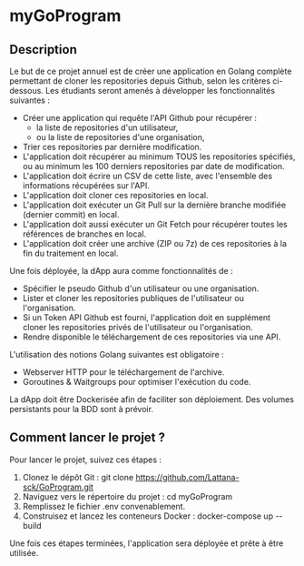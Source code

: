 # myGoProgram

## Description

Le but de ce projet annuel est de créer une application en Golang complète permettant de cloner les repositories depuis Github, selon les critères ci-dessous. Les étudiants seront amenés à développer les fonctionnalités suivantes :

- Créer une application qui requête l'API Github pour récupérer :
  - la liste de repositories d'un utilisateur,
  - ou la liste de repositories d'une organisation,
- Trier ces repositories par dernière modification.
- L'application doit récupérer au minimum TOUS les repositories spécifiés, ou au minimum les 100 derniers repositories par date de modification.
- L'application doit écrire un CSV de cette liste, avec l'ensemble des informations récupérées sur l'API.
- L'application doit cloner ces repositories en local.
- L'application doit exécuter un Git Pull sur la dernière branche modifiée (dernier commit) en local.
- L'application doit aussi exécuter un Git Fetch pour récupérer toutes les références de branches en local.
- L'application doit créer une archive (ZIP ou 7z) de ces repositories à la fin du traitement en local.

Une fois déployée, la dApp aura comme fonctionnalités de :

- Spécifier le pseudo Github d'un utilisateur ou une organisation.
- Lister et cloner les repositories publiques de l'utilisateur ou l'organisation.
- Si un Token API Github est fourni, l'application doit en supplément cloner les repositories privés de l'utilisateur ou l'organisation.
- Rendre disponible le téléchargement de ces repositories via une API.

L'utilisation des notions Golang suivantes est obligatoire :

- Webserver HTTP pour le téléchargement de l'archive.
- Goroutines & Waitgroups pour optimiser l'exécution du code.

La dApp doit être Dockerisée afin de faciliter son déploiement. Des volumes persistants pour la BDD sont à prévoir.

## Comment lancer le projet ?

Pour lancer le projet, suivez ces étapes :

1. Clonez le dépôt Git : git clone https://github.com/Lattana-sck/GoProgram.git
2. Naviguez vers le répertoire du projet : cd myGoProgram
3. Remplissez le fichier .env convenablement.
4. Construisez et lancez les conteneurs Docker : docker-compose up --build

Une fois ces étapes terminées, l'application sera déployée et prête à être utilisée.
